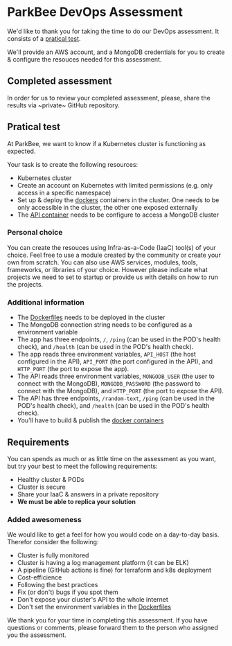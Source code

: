 # ParkBee DevOps Assessment

We'd like to thank you for taking the time to do our DevOps assessment. It consists of a [pratical test](#pratical-test).

We'll provide an AWS account, and a MongoDB credentials for you to create & configure the resouces needed for this assessment.

## Completed assessment

In order for us to review your completed assessment, please, share the results via ~private~ GitHub repository.

## Pratical test

At ParkBee, we want to know if a Kubernetes cluster is functioning as expected.

Your task is to create the following resources:

* Kubernetes cluster
* Create an account on Kubernetes with limited permissions (e.g. only access in a specific namespace)
* Set up & deploy the [dockers](./docker) containers in the cluster. One needs to be only accessible in the cluster, the other one exposed externally
* The [API container](./docker/Dockerfile-api) needs to be configure to access a MongoDB cluster

### Personal choice

You can create the resouces using Infra-as-a-Code (IaaC) tool(s) of your choice. Feel free to use a module created by the community or create your own from scratch. You can also use AWS services, modules, tools, frameworks, or libraries of your choice.
However please indicate what projects we need to set to startup or provide us with details on how to run the projects.

### Additional information

* The [Dockerfiles](./docker) needs to be deployed in the cluster
* The MongoDB connection string needs to be configured as a environment variable
* The app has three endpoints, `/`, `/ping` (can be used in the POD's health check), and `/health` (can be used in the POD's health check).
* The app reads three environment variables, `API_HOST` (the host configured in the API), `API_PORT` (the port configured in the API), and `HTTP_PORT` (the port to expose the app).
* The API reads three environment variables, `MONGODB_USER` (the user to connect with the MongoDB), `MONGODB_PASSWORD` (the password to connect with the MongoDB), and `HTTP_PORT` (the port to expose the API).
* The API has three endpoints, `/random-text`, `/ping` (can be used in the POD's health check), and `/health` (can be used in the POD's health check).
* You'll have to build & publish the [docker containers](./docker)

## Requirements

You can spends as much or as little time on the assessment as you want, but try your best to meet the following requirements:

* Healthy cluster & PODs
* Cluster is secure
* Share your IaaC & answers in a private repository
* **We must be able to replica your solution**

### Added awesomeness

We would like to get a feel for how you would code on a day-to-day basis. Therefor consider the following:

* Cluster is fully monitored
* Cluster is having a log management platform (it can be ELK)
* A pipeline (GitHub actions is fine) for terraform and k8s deployment 
* Cost-efficience
* Following the best practices
* Fix (or don't) bugs if you spot them
* Don't expose your cluster's API to the whole internet
* Don't set the environment variables in the [Dockerfiles](./docker)

We thank you for your time in completing this assessment. If you have questions or comments, please forward them to the person who assigned you the assessment.
